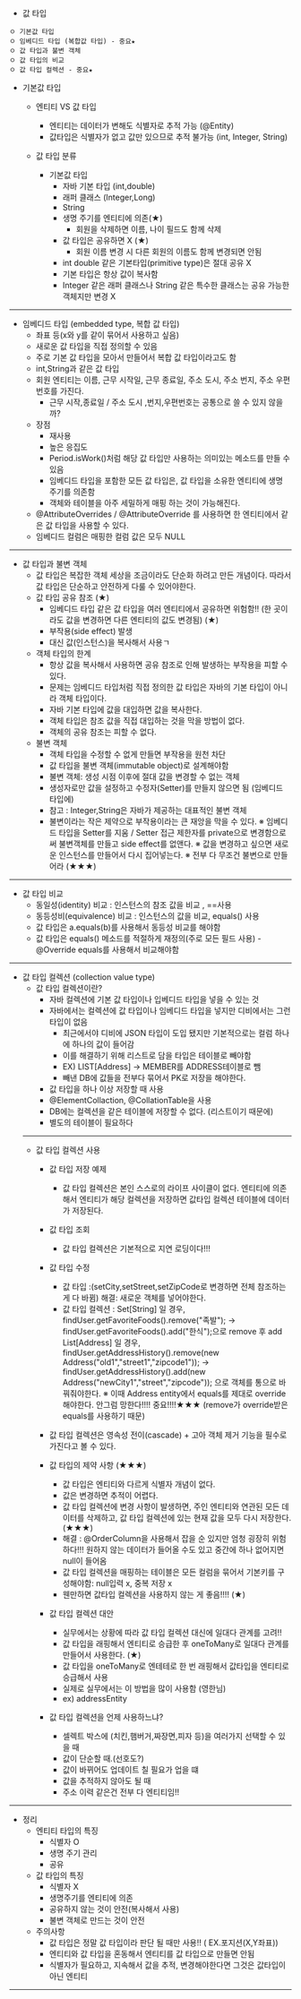 + 값 타입
```
ㅇ 기본값 타입
ㅇ 임베디드 타입 (복합값 타입) - 중요★
ㅇ 값 타입과 불변 객체
ㅇ 값 타입의 비교
ㅇ 값 타입 컬렉션 - 중요★
```
  + 기본값 타입
    + 엔티티 VS 값 타입
      + 엔티티는 데이터가 변해도 식별자로 추적 가능 (@Entity)
      + 값타입은 식별자가 없고 값만 있으므로 추적 불가능 (int, Integer, String)
    
    + 값 타입 분류
      + 기본값 타입
        + 자바 기본 타입 (int,double)
        + 래퍼 클래스 (Integer,Long)
        + String
        + 생명 주기를 엔티티에 의존(★)
          + 회원을 삭제하면 이름, 나이 필드도 함께 삭제
        + 값 타입은 공유하면 X (★)
          + 회원 이름 변경 시 다른 회원의 이름도 함께 변경되면 안됨
        + int double 같은 기본타입(primitive type)은 절대 공유 X
        + 기본 타입은 항상 값이 복사함
        + Integer 같은 래퍼 클래스나 String 같은 특수한 클래스는 공유 가능한 객체지만 변경 X
  ---------
  + 임베디드 타입 (embedded type, 복합 값 타입)
    + 좌표 등(x와 y를 같이 묶어서 사용하고 싶음)
    + 새로운 값 타입을 직접 정의할 수 있음
    + 주로 기본 값 타입을 모아서 만들어서 복합 값 타입이라고도 함
    + int,String과 같은 값 타입
    + 회원 엔티티는 이름, 근무 시작일, 근무 종료일, 주소 도시, 주소 번지, 주소 우편번호를 가진다.
      + 근무 시작,종료일 /  주소 도시 ,번지,우편번호는 공통으로 쓸 수 있지 않을까?
    + 장점
      + 재사용
      + 높은 응집도
      + Period.isWork()처럼 해당 값 타입만 사용하는 의미있는 메소드를 만들 수 있음
      + 임베디드 타입을 포함한 모든 값 타입은, 값 타입을 소유한 엔티티에 생명 주기를 의존함
      + 객체와 테이블을 아주 세밀하게 매핑 하는 것이 가능해진다.
    + @AttributeOverrides / @AttributeOverride 를 사용하면 한 엔티티에서 같은 값 타입을 사용할 수 있다.
    + 임베디드 컬럼은 매핑한 컬럼 값은 모두 NULL
  ---------
  + 값 타입과 불변 객체
    + 값 타입은 복잡한 객체 세상을 조금이라도 단순화 하려고 만든 개념이다. 따라서 값 타입은 단순하고 안전하게 다룰 수 있어야한다.
    + 값 타입 공유 참조 (★)
      + 임베디드 타입 같은 값 타입을 여러 엔티티에서 공유하면 위험함!! (한 곳이라도 값을 변경하면 다른 엔티티의 값도 변경됨) (★)
      + 부작용(side effect) 발생 
      + 대신 값(인스턴스)을 복사해서 사용ㄱ
    + 객체 타입의 한계
      + 항상 값을 복사해서 사용하면 공유 참조로 인해 발생하는 부작용을 피할 수 있다.
      + 문제는 임베디드 타입처럼 직접 정의한 값 타입은 자바의 기본 타입이 아니라 객체 타입이다.
      + 자바 기본 타입에 값을 대입하면 값을 복사한다.
      + 객체 타입은 참조 값을 직접 대입하는 것을 막을 방법이 없다.
      + 객체의 공유 참조는 피할 수 없다.
    + 불변 객체
      + 객체 타입을 수정할 수 없게 만들면 부작용을 원천 차단
      + 값 타입을 불변 객체(immutable object)로 설계해야함
      + 불변 객체: 생성 시점 이후에 절대 값을 변경할 수 없는 객체
      + 생성자로만 값을 설정하고 수정자(Setter)를 만들지 않으면 됨 (임베디드 타입에)
      + 참고 : Integer,String은 자바가 제공하는 대표적인 불변 객체
      + 불변이라는 작은 제약으로 부작용이라는 큰 재앙을 막을 수 있다.
    ※ 임베디드 타입을 Setter를 지움 / Setter 접근 제한자를 private으로 변경함으로써 불변객체를 만들고 side effect를 없앤다.
    ※ 값을 변경하고 싶으면 새로운 인스턴스를 만들어서 다시 집어넣는다.
    ※ 전부 다 무조건 불변으로 만들어라 (★★★)
  ---------
  + 값 타입 비교
    + 동일성(identity) 비교 : 인스턴스의 참조 값을 비교 , ==사용
    + 동등성비(equivalence) 비교 : 인스턴스의 값을 비교, equals() 사용
    + 값 타입은 a.equals(b)를 사용해서 동등성 비교를 해야함
    + 값 타입은 equals() 메소드를 적절하게 재정의(주로 모든 필드 사용) - @Override equals를 사용해서 비교해야함
  ---------
  + 값 타입 컬렉션 (collection value type)
    + 값 타입 컬렉션이란? 
      + 자바 컬렉션에 기본 값 타입이나 입베디드 타입을 넣을 수 있는 것
      + 자바에서는 컬렉션에 값 타입이나 임베디드 타입을 넣지만 디비에서는 그런 타입이 없음
        + 최근에서야 디비에 JSON 타입이 도입 됐지만 기본적으로는 컬럼 하나에 하나의 값이 들어감
        + 이를 해결하기 위해 리스트로 담을 타입은 테이블로 빼야함
        + EX) LIST[Address] -> MEMBER를 ADDRESS테이블로 뺌 
        + 빼낸 DB에 값들을 전부다 묶어서 PK로 저장을 해야한다.
      + 값 타입을 하나 이상 저장할 때 사용
      + @ElementCollaction, @CollationTable을 사용
      + DB에는 컬렉션을 같은 테이블에 저장할 수 없다. (리스트이기 때문에)
      + 별도의 테이블이 필요하다
    ---------
    + 값 타입 컬렉션 사용
      + 값 타입 저장 예제
        + 값 타입 컬렉션은 본인 스스로의 라이프 사이클이 없다. 엔티티에 의존해서 엔티티가 해당 컬렉션을 저장하면 값타입 컬렉션 테이블에 데이터가 저장된다. 
      + 값 타입 조회
        + 값 타입 컬렉션은 기본적으로 지연 로딩이다!!! 
      + 값 타입 수정
        + 값 타입 :(setCity,setStreet,setZipCode로 변경하면 전체 참조하는 게 다 바뀜) 해결: 새로운 객체를 넣어야한다. 
        + 값 타입 컬렉션 : Set[String] 일 경우, findUser.getFavoriteFoods().remove("족발"); -> findUser.getFavoriteFoods().add("한식");으로 remove 후 add
                         List[Address] 일 경우, findUser.getAddressHistory().remove(new Address("old1","street1","zipcode1")); -> 
                                                findUser.getAddressHistory().add(new Address("newCity1","street","zipcode")); 으로 객체를 통으로 바꿔줘야한다.
                          ※ 이때 Address entity에서 equals를 제대로 override해야한다. 안그럼 망한다!!!! 중요!!!!★★★ (remove가 override받은 equals를 사용하기 때문)
                          
        
      + 값 타입 컬렉션은 영속성 전이(cascade) + 고아 객체 제거 기능을 필수로 가진다고 볼 수 있다.
      + 값 타입의 제약 사항 (★★★)
        + 값 타입은 엔티티와 다르게 식별자 개념이 없다.
        + 값은 변경하면 추적이 어렵다.
        + 값 타입 컬렉션에 변경 사항이 발생하면, 주인 엔티티와 연관된 모든 데이터를 삭제하고, 값 타입 컬렉션에 있는 현재 값을 모두 다시 저장한다. (★★★)
        + 해결 : @OrderColumn을 사용해서 잡을 순 있지만 엄청 굉장히 위험하다!!! 원하지 않는 데이터가 들어올 수도 있고 중간에 하나 없어지면 null이 들어옴
        + 값 타입 컬렉션을 매핑하는 테이블은 모든 컬럼을 묶어서 기본키를 구성해야함: null입력 x, 중복 저장 x 
        + 웬만하면 값타입 컬렉션을 사용하지 않는 게 좋음!!!! (★)
      + 값 타입 컬렉션 대안
        + 실무에서는 상황에 따라 값 타입 컬렉션 대신에 일대다 관계를 고려!!
        + 값 타입을 래핑해서 엔티티로 승급한 후 oneToMany로 일대다 관계를 만들어서 사용한다. (★)
        + 값 타입을 oneToMany로 엔테테로 한 번 래핑해서 값타입을 엔티티로 승급해서 사용
        + 실제로 실무에서는 이 방법을 많이 사용함 (영한님) 
        + ex) addressEntity
      + 값 타입 컬렉션을 언제 사용하느냐?
        + 셀렉트 박스에 (치킨,햄버거,짜장면,피자 등)을 여러가지 선택할 수 있을 때
        + 값이 단순할 때.(선호도?)
        + 값이 바뀌어도 업데이트 칠 필요가 업을 떄
        + 값을 추적하지 않아도 될 때
        + 주소 이력 같은건 전부 다 엔티티임!!
  ---------
  + 정리
    + 엔티티 타입의 특징
      + 식별자 O
      + 생명 주기 관리 
      + 공유
    + 값 타입의 특징
      + 식별자 X
      + 생명주기를 엔티티에 의존
      + 공유하지 않는 것이 안전(복사해서 사용)
      + 불변 객체로 만드는 것이 안전   
    + 주의사항
      + 값 타입은 정말 값 타입이라 판단 될 때만 사용!! ( EX.포지션(X,Y좌표))
      + 엔티티와 값 타입을 혼동해서 엔티티를 값 타입으로 만들면 안됨
      + 식별자가 필요하고, 지속해서 값을 추적, 변경해야한다면 그것은 값타입이 아닌 엔티티

----------
